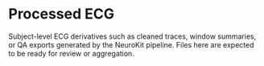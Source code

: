 # Processed ECG

Subject-level ECG derivatives such as cleaned traces, window summaries, or QA exports generated by the NeuroKit pipeline. Files here are expected to be ready for review or aggregation.
